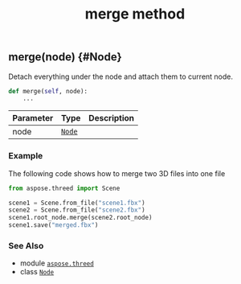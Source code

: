 ﻿---
title: merge method
second_title: Aspose.3D for Python via .NET API References
description: 
type: docs
weight: 100
url: /python-net/aspose.threed/node/merge/
is_root: false
---

## merge(node) {#Node}

Detach everything under the node and attach them to current node.



```python
def merge(self, node):
    ...
```


| Parameter | Type | Description |
| :- | :- | :- |
| node | [`Node`](/3d/python-net/aspose.threed/node) |  |

### Example 


The following code shows how to merge two 3D files into one file

```python
from aspose.threed import Scene

scene1 = Scene.from_file("scene1.fbx")
scene2 = Scene.from_file("scene2.fbx")
scene1.root_node.merge(scene2.root_node)
scene1.save("merged.fbx")

```



### See Also
* module [`aspose.threed`](../../)
* class [`Node`](/3d/python-net/aspose.threed/node)

